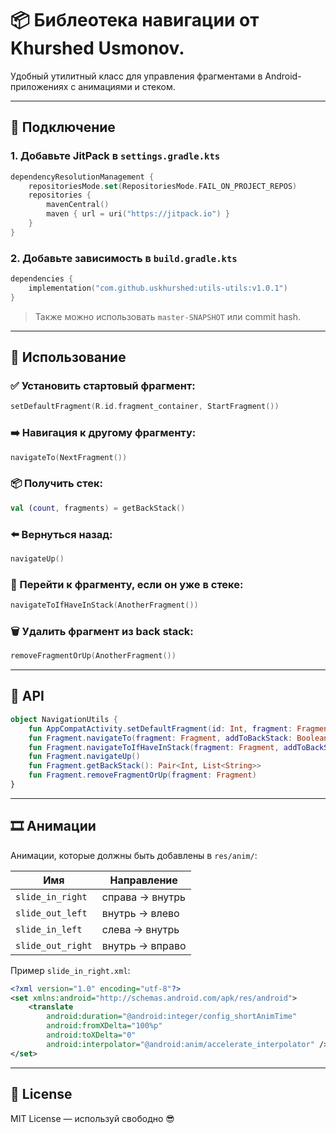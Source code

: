 # 📦 Библеотека навигации от Khurshed Usmonov.

Удобный утилитный класс для управления фрагментами в Android-приложениях с анимациями и стеком.

---

## 🚀 Подключение

### 1. Добавьте JitPack в `settings.gradle.kts`

```kotlin
dependencyResolutionManagement {
    repositoriesMode.set(RepositoriesMode.FAIL_ON_PROJECT_REPOS)
    repositories {
        mavenCentral()
        maven { url = uri("https://jitpack.io") }
    }
}
```

### 2. Добавьте зависимость в `build.gradle.kts`

```kotlin
dependencies {
    implementation("com.github.uskhurshed:utils-utils:v1.0.1")
}
```

> Также можно использовать `master-SNAPSHOT` или commit hash.

---

## 🧩 Использование

### ✅ Установить стартовый фрагмент:

```kotlin
setDefaultFragment(R.id.fragment_container, StartFragment())
```

### ➡️ Навигация к другому фрагменту:

```kotlin
navigateTo(NextFragment())
```

### 📦 Получить стек:

```kotlin
val (count, fragments) = getBackStack()
```

### ⬅️ Вернуться назад:

```kotlin
navigateUp()
```

### 🔁 Перейти к фрагменту, если он уже в стеке:

```kotlin
navigateToIfHaveInStack(AnotherFragment())
```

### 🗑 Удалить фрагмент из back stack:

```kotlin
removeFragmentOrUp(AnotherFragment())
```

---

## 🧱 API

```kotlin
object NavigationUtils {
    fun AppCompatActivity.setDefaultFragment(id: Int, fragment: Fragment)
    fun Fragment.navigateTo(fragment: Fragment, addToBackStack: Boolean = true, bundle: Bundle? = null)
    fun Fragment.navigateToIfHaveInStack(fragment: Fragment, addToBackStack: Boolean = true, bundle: Bundle? = null)
    fun Fragment.navigateUp()
    fun Fragment.getBackStack(): Pair<Int, List<String>>
    fun Fragment.removeFragmentOrUp(fragment: Fragment)
}
```

---

## 🎞 Анимации

Анимации, которые должны быть добавлены в `res/anim/`:

| Имя               | Направление       |
|-------------------|-------------------|
| `slide_in_right`  | справа → внутрь   |
| `slide_out_left`  | внутрь → влево    |
| `slide_in_left`   | слева → внутрь    |
| `slide_out_right` | внутрь → вправо   |

Пример `slide_in_right.xml`:

```xml
<?xml version="1.0" encoding="utf-8"?>
<set xmlns:android="http://schemas.android.com/apk/res/android">
    <translate
        android:duration="@android:integer/config_shortAnimTime"
        android:fromXDelta="100%p"
        android:toXDelta="0"
        android:interpolator="@android:anim/accelerate_interpolator" />
</set>
```

---

## 📜 License

MIT License — используй свободно 😎
